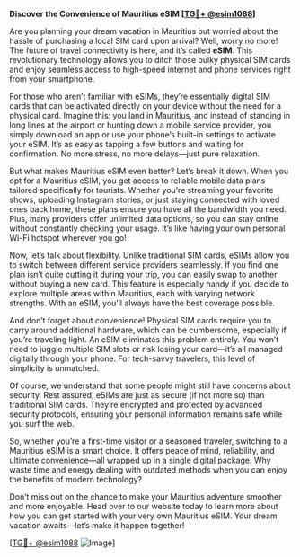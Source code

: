 **Discover the Convenience of Mauritius eSIM [[TG💪+ @esim1088](https://t.me/s/esim1088)]**

Are you planning your dream vacation in Mauritius but worried about the hassle of purchasing a local SIM card upon arrival? Well, worry no more! The future of travel connectivity is here, and it’s called **eSIM**. This revolutionary technology allows you to ditch those bulky physical SIM cards and enjoy seamless access to high-speed internet and phone services right from your smartphone.

For those who aren’t familiar with eSIMs, they’re essentially digital SIM cards that can be activated directly on your device without the need for a physical card. Imagine this: you land in Mauritius, and instead of standing in long lines at the airport or hunting down a mobile service provider, you simply download an app or use your phone’s built-in settings to activate your eSIM. It’s as easy as tapping a few buttons and waiting for confirmation. No more stress, no more delays—just pure relaxation.

But what makes Mauritius eSIM even better? Let’s break it down. When you opt for a Mauritius eSIM, you get access to reliable mobile data plans tailored specifically for tourists. Whether you’re streaming your favorite shows, uploading Instagram stories, or just staying connected with loved ones back home, these plans ensure you have all the bandwidth you need. Plus, many providers offer unlimited data options, so you can stay online without constantly checking your usage. It’s like having your own personal Wi-Fi hotspot wherever you go!

Now, let’s talk about flexibility. Unlike traditional SIM cards, eSIMs allow you to switch between different service providers seamlessly. If you find one plan isn’t quite cutting it during your trip, you can easily swap to another without buying a new card. This feature is especially handy if you decide to explore multiple areas within Mauritius, each with varying network strengths. With an eSIM, you’ll always have the best coverage possible.

And don’t forget about convenience! Physical SIM cards require you to carry around additional hardware, which can be cumbersome, especially if you’re traveling light. An eSIM eliminates this problem entirely. You won’t need to juggle multiple SIM slots or risk losing your card—it’s all managed digitally through your phone. For tech-savvy travelers, this level of simplicity is unmatched.

Of course, we understand that some people might still have concerns about security. Rest assured, eSIMs are just as secure (if not more so) than traditional SIM cards. They’re encrypted and protected by advanced security protocols, ensuring your personal information remains safe while you surf the web.

So, whether you’re a first-time visitor or a seasoned traveler, switching to a Mauritius eSIM is a smart choice. It offers peace of mind, reliability, and ultimate convenience—all wrapped up in a single digital package. Why waste time and energy dealing with outdated methods when you can enjoy the benefits of modern technology?

Don’t miss out on the chance to make your Mauritius adventure smoother and more enjoyable. Head over to our website today to learn more about how you can get started with your very own Mauritius eSIM. Your dream vacation awaits—let’s make it happen together!

[[TG💪+ @esim1088](https://t.me/s/esim1088) ![Image](https://i.postimg.cc/Y0z9fWf4/image.png)]